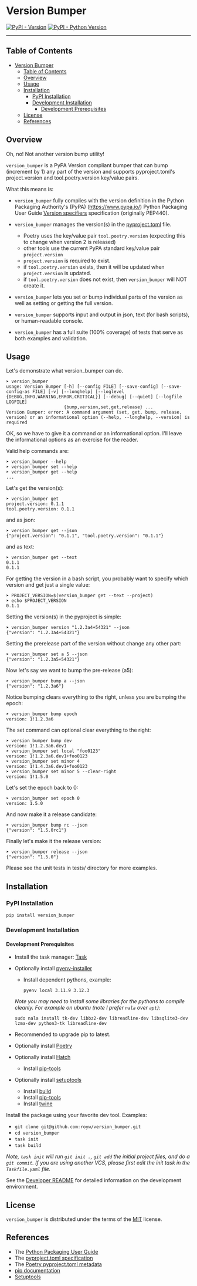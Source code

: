 <!--
SPDX-FileCopyrightText: 2024 Roy Wright

SPDX-License-Identifier: MIT
-->

# Version Bumper

[![PyPI - Version](https://img.shields.io/pypi/v/version_bumper.svg)](https://pypi.org/project/version_bumper)
[![PyPI - Python Version](https://img.shields.io/pypi/pyversions/version_bumper.svg)](https://pypi.org/project/version_bumper)

---

## Table of Contents

<!-- TOC -->

- [Version Bumper](#version-bumper)
  - [Table of Contents](#table-of-contents)
  - [Overview](#overview)
  - [Usage](#usage)
  - [Installation](#installation)
    - [PyPI Installation](#pypi-installation)
    - [Development Installation](#development-installation)
      - [Development Prerequisites](#development-prerequisites)
  - [License](#license)
  - [References](#references)
  <!-- TOC -->

## Overview

Oh, no! Not another version bump utility!

`version_bumper` is a PyPA Version compliant bumper that can bump (increment
by 1) any part of the version and supports pyproject.toml's project.version and
tool.poetry.version key/value pairs.

What this means is:

- `version_bumper` fully complies with the version definition in the Python
  Packaging Authority's (PyPA) (https://www.pypa.io/) Python Packaging User
  Guide
  [Version specifiers](https://packaging.python.org/en/latest/specifications/version-specifiers/#version-specifiers)
  specification (originally PEP440).

- `version_bumper` manages the version(s) in the
  [pyproject.toml](https://packaging.python.org/en/latest/specifications/pyproject-toml/#pyproject-toml-spec)
  file.

  - Poetry uses the key/value pair `tool.poetry.version` (expecting this to
    change when version 2 is released)
  - other tools use the current PyPA standard key/value pair `project.version`
  - `project.version` is required to exist.
  - if `tool.poetry.version` exists, then it will be updated when
    `project.version` is updated.
  - if `tool.poetry.version` does not exist, then `version_bumper` will NOT
    create it.

- `version_bumper` lets you set or bump individual parts of the version as well
  as setting or getting the full version.

- `version_bumper` supports input and output in json, text (for bash scripts),
  or human-readable console.

- `version_bumper` has a full suite (100% coverage) of tests that serve as both
  examples and validation.

## Usage

Let's demonstrate what version_bumper can do.

    ➤ version_bumper
    usage: Version Bumper [-h] [--config FILE] [--save-config] [--save-config-as FILE] [-v] [--longhelp] [--loglevel {DEBUG,INFO,WARNING,ERROR,CRITICAL}] [--debug] [--quiet] [--logfile LOGFILE]
                          {bump,version,set,get,release} ...
    Version Bumper: error: A command argument (set, get, bump, release, version) or an informational option (--help, --longhelp, --version) is required

OK, so we have to give it a command or an informational option. I'll leave the
informational options as an exercise for the reader.

Valid help commands are:

    ➤ version_bumper --help
    ➤ version_bumper set --help
    ➤ version_bumper get --help
    ...

Let's get the version(s):

    ➤ version_bumper get
    project.version: 0.1.1
    tool.poetry.version: 0.1.1

and as json:

    ➤ version_bumper get --json
    {"project.version": "0.1.1", "tool.poetry.version": "0.1.1"}

and as text:

    ➤ version_bumper get --text
    0.1.1
    0.1.1

For getting the version in a bash script, you probably want to specify which
version and get just a single value:

    ➤ PROJECT_VERSION=$(version_bumper get --text --project)
    ➤ echo $PROJECT_VERSION
    0.1.1

Setting the version(s) in the pyproject is simple:

    ➤ version_bumper version "1.2.3a4+54321" --json
    {"version": "1.2.3a4+54321"}

Setting the prerelease part of the version without change any other part:

    ➤ version_bumper set a 5 --json
    {"version": "1.2.3a5+54321"}

Now let's say we want to bump the pre-release (a5):

    ➤ version_bumper bump a --json
    {"version": "1.2.3a6"}

Notice bumping clears everything to the right, unless you are bumping the epoch:

    ➤ version_bumper bump epoch
    version: 1!1.2.3a6

The set command can optional clear everything to the right:

    ➤ version_bumper bump dev
    version: 1!1.2.3a6.dev1
    ➤ version_bumper set local "foo0123"
    version: 1!1.2.3a6.dev1+foo0123
    ➤ version_bumper set minor 4
    version: 1!1.4.3a6.dev1+foo0123
    ➤ version_bumper set minor 5 --clear-right
    version: 1!1.5.0

Let's set the epoch back to 0:

    ➤ version_bumper set epoch 0
    version: 1.5.0

And now make it a release candidate:

    ➤ version_bumper bump rc --json
    {"version": "1.5.0rc1"}

Finally let's make it the release version:

    ➤ version_bumper release --json
    {"version": "1.5.0"}

Please see the unit tests in tests/ directory for more examples.

## Installation

### PyPI Installation

`pip install version_bumper`

### Development Installation

#### Development Prerequisites

- Install the task manager: [Task](https://taskfile.dev/)
- Optionally install [pyenv-installer](https://github.com/pyenv/pyenv-installer)

  - Install dependent pythons, example:

    `pyenv local 3.11.9 3.12.3`

  _Note you may need to install some libraries for the pythons to compile
  cleanly._ _For example on ubuntu (note I prefer `nala` over `apt`):_

  `sudo nala install tk-dev libbz2-dev libreadline-dev libsqlite3-dev lzma-dev python3-tk libreadline-dev`

- Recommended to upgrade pip to latest.
- Optionally install [Poetry](https://python-poetry.org/)
- Optionally install [Hatch](https://hatch.pypa.io/)
  - Install [pip-tools](https://pypi.org/project/pip-tools/)
- Optionally install [setuptools](https://setuptools.pypa.io/)
  - Install [build](https://build.pypa.io/)
  - Install [pip-tools](https://pypi.org/project/pip-tools/)
  - Install [twine](https://twine.readthedocs.io/)

Install the package using your favorite dev tool. Examples:

- `git clone git@github.com:royw/version_bumper.git`
- `cd version_bumper`
- `task init`
- `task build`

_Note, `task init` will run `git init .`, `git add` the initial project files,
and do a `git commit`. If you are using another VCS, please first edit the init
task in the `Taskfile.yaml` file._

See the [Developer README](DEV-README.md) for detailed information on the
development environment.

## License

`version_bumper` is distributed under the terms of the
[MIT](https://spdx.org/licenses/MIT.html) license.

## References

- The [Python Packaging User Guide](https://packaging.python.org/en/latest)
- The
  [pyproject.toml specification](https://pypi.python.org/pypi/pyproject.toml)
- The [Poetry pyproject.toml metadata](https://python-poetry.org/docs/pyproject)
- [pip documentation](https://pip.pypa.io/en/stable/)
- [Setuptools](https://setuptools.pypa.io/)

